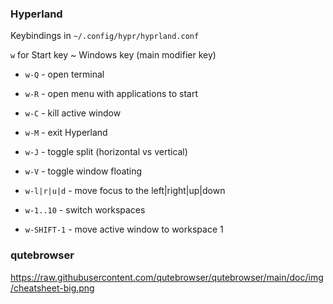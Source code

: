 
### Hyperland

Keybindings in `~/.config/hypr/hyprland.conf`

`w` for Start key ~ Windows key (main modifier key)

- `w-Q` - open terminal
- `w-R` - open menu with applications to start
- `w-C` - kill active window
- `w-M` - exit Hyperland
- `w-J` - toggle split (horizontal vs vertical)
- `w-V` - toggle window floating


- `w-l|r|u|d` - move focus to the left|right|up|down
- `w-1..10` - switch workspaces

- `w-SHIFT-1` - move active window to workspace 1

### qutebrowser

https://raw.githubusercontent.com/qutebrowser/qutebrowser/main/doc/img/cheatsheet-big.png



